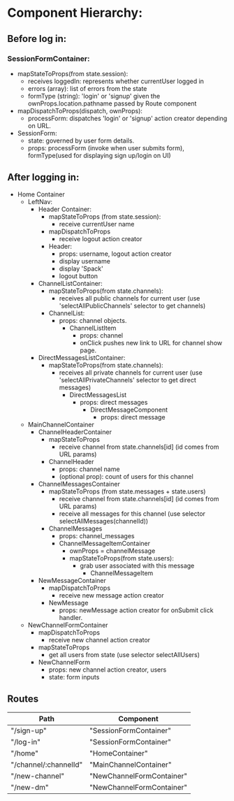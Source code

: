 # Component Hierarchy:

## Before log in: 
### SessionFormContainer: 
  - mapStateToProps(from state.session):
    + receives loggedIn: represents whether currentUser logged in
    + errors (array): list of errors from the state
    + formType (string): 'login' or 'signup' given the ownProps.location.pathname passed by Route component
  - mapDispatchToProps(dispatch, ownProps):
    + processForm: dispatches 'login' or 'signup' action creator depending on URL.
   - SessionForm:
      + state: governed by user form details.
      + props: processForm (invoke when user submits form), formType(used for displaying sign up/login on UI)

## After logging in:
 - Home Container
   - LeftNav:
     - Header Container:
       + mapStateToProps (from state.session):
          * receive currentUser name 
       + mapDispatchToProps
          * receive logout action creator 
       + Header:
          * props: username, logout action creator
          * display username 
          * display 'Spack'
          * logout button 
      - ChannelListContainer:
        + mapStateToProps(from state.channels):
          * receives all public channels for current user (use 'selectAllPublicChannels' selector to get channels)
        + ChannelList:
          * props: channel objects.
            - ChannelListItem
              + props: channel
              * onClick pushes new link to URL for channel show page.
      - DirectMessagesListContainer:
        + mapStateToProps(from state.channels):
          * receives all private channels for current user (use 'selectAllPrivateChannels' selector to get direct messages)
            - DirectMessagesList 
              + props: direct messages 
                * DirectMessageComponent
                  - props: direct message 
    - MainChannelContainer
       - ChannelHeaderContainer
          - mapStateToProps
            + receive channel from state.channels[id] (id comes from URL params)
          - ChannelHeader
            + props: channel name 
            + (optional prop): count of users for this channel
       - ChannelMessagesContainer
         + mapStateToProps (from state.messages + state.users)
            * receive channel from state.channels[id] (id comes from URL params)
            * receive all messages for this channel (use selector selectAllMessages(channelId)) 
         + ChannelMessages
            * props: channel_messages 
            * ChannelMessageItemContainer 
              - ownProps = channelMessage
              - mapStateToProps(from state.users):
                + grab user associated with this message 
                  *  ChannelMessageItem
       - NewMessageContainer
          + mapDispatchToProps
            * receive new message action creator 
         + NewMessage
            * props: newMessage action creator for onSubmit click handler.
     - NewChannelFormContainer
        + mapDispatchToProps
            * receive new channel action creator 
        + mapStateToProps
            * get all users from state (use selector selectAllUsers)
        + NewChannelForm
            * props: new channel action creator, users 
            * state: form inputs
    
## Routes

|Path   | Component   |
|-------|-------------|
| "/sign-up" | "SessionFormContainer" |
| "/log-in" | "SessionFormContainer" |
| "/home" | "HomeContainer" |
| "/channel/:channelId" | "MainChannelContainer" |
| "/new-channel" | "NewChannelFormContainer" |
| "/new-dm" | "NewChannelFormContainer" |

        
